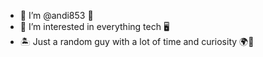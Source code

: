 - 👋 I’m @andi853 🏀
- 👀 I’m interested in everything tech 🖥
- 🏝 Just a random guy with a lot of time and curiosity 🌍🚀
